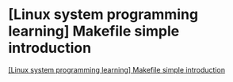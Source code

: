 # [Linux system programming learning] Makefile simple introduction
[[Linux system programming learning] Makefile simple introduction](https://aiwithcloud.com/2022/09/15/linux_system_programming_learning_makefile_simple_introduction/)
